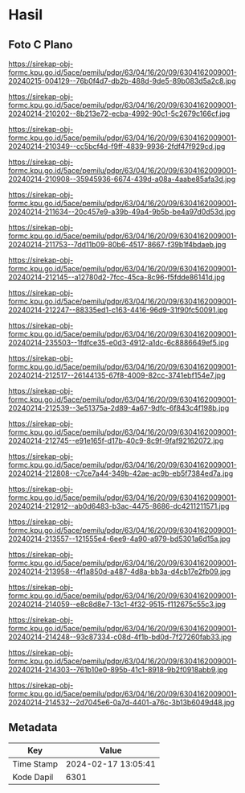 # Hasil

## Foto C Plano

https://sirekap-obj-formc.kpu.go.id/5ace/pemilu/pdpr/63/04/16/20/09/6304162009001-20240215-004129--76b0f4d7-db2b-488d-9de5-89b083d5a2c8.jpg

https://sirekap-obj-formc.kpu.go.id/5ace/pemilu/pdpr/63/04/16/20/09/6304162009001-20240214-210202--8b213e72-ecba-4992-90c1-5c2679c166cf.jpg

https://sirekap-obj-formc.kpu.go.id/5ace/pemilu/pdpr/63/04/16/20/09/6304162009001-20240214-210349--cc5bcf4d-f9ff-4839-9936-2fdf47f929cd.jpg

https://sirekap-obj-formc.kpu.go.id/5ace/pemilu/pdpr/63/04/16/20/09/6304162009001-20240214-210908--35945936-6674-439d-a08a-4aabe85afa3d.jpg

https://sirekap-obj-formc.kpu.go.id/5ace/pemilu/pdpr/63/04/16/20/09/6304162009001-20240214-211634--20c457e9-a39b-49a4-9b5b-be4a97d0d53d.jpg

https://sirekap-obj-formc.kpu.go.id/5ace/pemilu/pdpr/63/04/16/20/09/6304162009001-20240214-211753--7dd11b09-80b6-4517-8667-f39b1f4bdaeb.jpg

https://sirekap-obj-formc.kpu.go.id/5ace/pemilu/pdpr/63/04/16/20/09/6304162009001-20240214-212145--a12780d2-7fcc-45ca-8c96-f5fdde86141d.jpg

https://sirekap-obj-formc.kpu.go.id/5ace/pemilu/pdpr/63/04/16/20/09/6304162009001-20240214-212247--88335ed1-c163-4416-96d9-31f90fc50091.jpg

https://sirekap-obj-formc.kpu.go.id/5ace/pemilu/pdpr/63/04/16/20/09/6304162009001-20240214-235503--1fdfce35-e0d3-4912-a1dc-6c8886649ef5.jpg

https://sirekap-obj-formc.kpu.go.id/5ace/pemilu/pdpr/63/04/16/20/09/6304162009001-20240214-212517--26144135-67f8-4009-82cc-3741ebf154e7.jpg

https://sirekap-obj-formc.kpu.go.id/5ace/pemilu/pdpr/63/04/16/20/09/6304162009001-20240214-212539--3e51375a-2d89-4a67-9dfc-6f843c4f198b.jpg

https://sirekap-obj-formc.kpu.go.id/5ace/pemilu/pdpr/63/04/16/20/09/6304162009001-20240214-212745--e91e165f-d17b-40c9-8c9f-9faf92162072.jpg

https://sirekap-obj-formc.kpu.go.id/5ace/pemilu/pdpr/63/04/16/20/09/6304162009001-20240214-212808--c7ce7a44-349b-42ae-ac9b-eb5f7384ed7a.jpg

https://sirekap-obj-formc.kpu.go.id/5ace/pemilu/pdpr/63/04/16/20/09/6304162009001-20240214-212912--ab0d6483-b3ac-4475-8686-dc4211211571.jpg

https://sirekap-obj-formc.kpu.go.id/5ace/pemilu/pdpr/63/04/16/20/09/6304162009001-20240214-213557--121555e4-6ee9-4a90-a979-bd5301a6d15a.jpg

https://sirekap-obj-formc.kpu.go.id/5ace/pemilu/pdpr/63/04/16/20/09/6304162009001-20240214-213958--4f1a850d-a487-4d8a-bb3a-d4cb17e2fb09.jpg

https://sirekap-obj-formc.kpu.go.id/5ace/pemilu/pdpr/63/04/16/20/09/6304162009001-20240214-214059--e8c8d8e7-13c1-4f32-9515-f112675c55c3.jpg

https://sirekap-obj-formc.kpu.go.id/5ace/pemilu/pdpr/63/04/16/20/09/6304162009001-20240214-214248--93c87334-c08d-4f1b-bd0d-7f27260fab33.jpg

https://sirekap-obj-formc.kpu.go.id/5ace/pemilu/pdpr/63/04/16/20/09/6304162009001-20240214-214303--761b10e0-895b-41c1-8918-9b2f0918abb9.jpg

https://sirekap-obj-formc.kpu.go.id/5ace/pemilu/pdpr/63/04/16/20/09/6304162009001-20240214-214532--2d7045e6-0a7d-4401-a76c-3b13b6049d48.jpg


## Metadata

| Key        | Value               |
| ---------- | ------------------- |
| Time Stamp | 2024-02-17 13:05:41 |
| Kode Dapil | 6301                |



